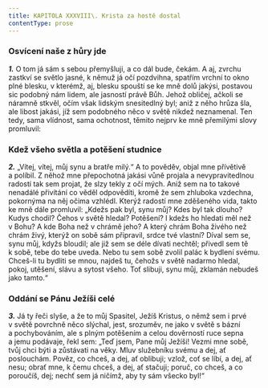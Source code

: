 ```yaml
---
title: KAPITOLA XXXVIII\. Krista za hostě dostal
contentType: prose
---
```


<section>

### Osvícení naše z hůry jde

**_1._** O tom já sám s sebou přemyšluji, a co dál bude, čekám. A aj, zvrchu zastkví se světlo jasné, k němuž já očí pozdvihna, spatřím vrchní to okno plné blesku, v kterémž, aj, blesku spouští se ke mně dolů jakýsi, postavou sic podobný nám lidem, ale jasností právě Bůh. Jehož obličej, ačkoli se náramně stkvěl, očím však lidským snesitedlný byl; aniž z něho hrůza šla, ale libost jakási, jíž sem podobného něco v světě nikdež neznamenal. Ten tedy, sama vlídnost, sama ochotnost, těmito nejprv ke mně přemilými slovy promluvil:

### Kdež všeho světla a potěšení studnice

**_2._** „Vítej, vítej, můj synu a bratře milý.“ A to pověděv, objal mne přívětivě a políbil. Z něhož mne přepochotná jakási vůně projala a nevypravitedlnou radostí tak sem projat, že slzy tekly z očí mých. Aniž sem na to takové nenadálé přivítání co věděl odpovědíti, kromě že sem zhluboka vzdechna, pokornýma na něj očima vzhlédl. Kterýž radostí mne zděšeného vida, takto ke mně dále promluvil: „Kdežs pak byl, synu můj? Kdes byl tak dlouho? Kudys chodil? Čehos v světě hledal? Potěšení? I kdežs ho hledati měl než v Bohu? A kde Boha než v chrámě jeho? A který chrám Boha živého než chrám živý, kterýž on sobě sám připravil, srdce tvé vlastní? Díval sem se, synu můj, kdyžs bloudil; ale již sem se déle dívati nechtěl; přivedl sem tě k sobě, tebe do tebe uveda. Nebo tu sem sobě zvolil palác k bydlení svému. Chceš-li tu bydliti se mnou, najdeš tu, čehožs v světě nadarmo hledal, pokoj, utěšení, slávu a sytost všeho. Toť slibuji, synu můj, zklamán nebudeš jako tamto.“

### Oddání se Pánu Ježíši celé

**_3._** Já ty řeči slyše, a že to můj Spasitel, Ježíš Kristus, o němž sem i prvé v světě povrchně něco slýchal, jest, srozuměv, ne jako v světě s bázní a pochybováním, ale s plným potěšením a celou dověrností ruce sepna a jemu podávaje, řekl sem: „Teď jsem, Pane můj Ježíši! Vezmi mne sobě, tvůj chci býti a zůstávati na věky. Mluv služebníku svému a dej, ať poslouchám. Pověz, co chceš, a dej, ať oblibuji; vzlož, coť se líbí, a dej, ať nesu; obrať mne, k čemu chceš, a dej, ať stačuji; poruč, co chceš, a co poroučíš, dej; nechť sem já ničímž, aby ty sám všecko byl!“

</section>
